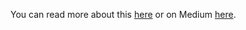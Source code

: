 You can read more about this [here](https://rushikeshtote.com/blog/casbin-openresty-example) or on Medium [here](https://medium.com/@rushitote/casbin-openresty-example-94865bd29d75).
